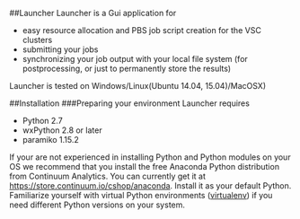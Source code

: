 ##Launcher
Launcher is a Gui application for
 - easy resource allocation and PBS job script creation for the VSC clusters
 - submitting your jobs
 - synchronizing your job output with your local file system (for postprocessing, or just to permanently store the results) 

Launcher is tested on Windows/Linux(Ubuntu 14.04, 15.04)/MacOSX)

##Installation
###Preparing your environment
Launcher requires
 - Python 2.7 
 - wxPython 2.8 or later
 - paramiko 1.15.2

If your are not experienced in installing Python and Python modules on your OS we recommend that you install the free Anaconda Python distribution from Continuum Analytics. You can currently get it at https://store.continuum.io/cshop/anaconda. Install it as your default Python. Familiarize yourself with virtual Python environments ([virtualenv](http://docs.python-guide.org/en/latest/dev/virtualenvs/)) if you need different Python versions on your system.
